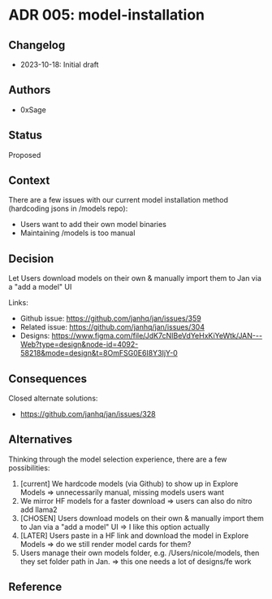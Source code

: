 # ADR 005: model-installation

## Changelog

- 2023-10-18: Initial draft

## Authors

- 0xSage

## Status

Proposed

## Context

There are a few issues with our current model installation method (hardcoding jsons in /models repo):

- Users want to add their own model binaries
- Maintaining /models is too manual

## Decision

Let Users download models on their own & manually import them to Jan via a "add a model" UI

Links:

- Github issue: https://github.com/janhq/jan/issues/359
- Related issue: https://github.com/janhq/jan/issues/304
- Designs: https://www.figma.com/file/JdK7cNIBeVdYeHxKiYeWtk/JAN---Web?type=design&node-id=4092-58218&mode=design&t=8OmFSG0E6I8Y3IjY-0

## Consequences

Closed alternate solutions:

- https://github.com/janhq/jan/issues/328

## Alternatives

Thinking through the model selection experience, there are a few possibilities:

1. [current] We hardcode models (via Github) to show up in Explore Models => unnecessarily manual, missing models users want
1. We mirror HF models for a faster download => users can also do nitro add llama2
1. [CHOSEN] Users download models on their own & manually import them to Jan via a "add a model" UI => I like this option actually
1. [LATER] Users paste in a HF link and download the model in Explore Models => do we still render model cards for them?
1. Users manage their own models folder, e.g. /Users/nicole/models, then they set folder path in Jan. => this one needs a lot of designs/fe work

## Reference
